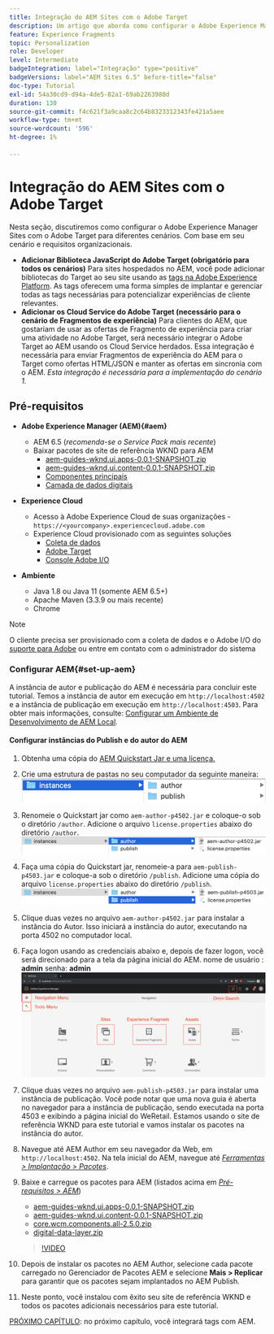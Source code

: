 ```yaml
---
title: Integração do AEM Sites com o Adobe Target
description: Um artigo que aborda como configurar o Adobe Experience Manager com o Adobe Target para diferentes cenários.
feature: Experience Fragments
topic: Personalization
role: Developer
level: Intermediate
badgeIntegration: label="Integração" type="positive"
badgeVersions: label="AEM Sites 6.5" before-title="false"
doc-type: Tutorial
exl-id: 54a30cd9-d94a-4de5-82a1-69ab2263980d
duration: 130
source-git-commit: f4c621f3a9caa8c2c64b8323312343fe421a5aee
workflow-type: tm+mt
source-wordcount: '596'
ht-degree: 1%

---
```


# Integração do AEM Sites com o Adobe Target

Nesta seção, discutiremos como configurar o Adobe Experience Manager Sites com o Adobe Target para diferentes cenários. Com base em seu cenário e requisitos organizacionais.

* **Adicionar Biblioteca JavaScript do Adobe Target (obrigatório para todos os cenários)**
Para sites hospedados no AEM, você pode adicionar bibliotecas do Target ao seu site usando as [tags na Adobe Experience Platform](https://experienceleague.adobe.com/docs/experience-platform/tags/home.html). As tags oferecem uma forma simples de implantar e gerenciar todas as tags necessárias para potencializar experiências de cliente relevantes.
* **Adicionar os Cloud Service do Adobe Target (necessário para o cenário de Fragmentos de experiência)**
Para clientes do AEM, que gostariam de usar as ofertas de Fragmento de experiência para criar uma atividade no Adobe Target, será necessário integrar o Adobe Target ao AEM usando os Cloud Service herdados. Essa integração é necessária para enviar Fragmentos de experiência do AEM para o Target como ofertas HTML/JSON e manter as ofertas em sincronia com o AEM. *Esta integração é necessária para a implementação do cenário 1.*

## Pré-requisitos

* **Adobe Experience Manager (AEM){#aem}**
   * AEM 6.5 (*recomenda-se o Service Pack mais recente*)
   * Baixar pacotes de site de referência WKND para AEM
      * [aem-guides-wknd.ui.apps-0.0.1-SNAPSHOT.zip](https://github.com/adobe/aem-guides-wknd/releases/download/archetype-18.1/aem-guides-wknd.ui.apps-0.0.1-SNAPSHOT.zip)
      * [aem-guides-wknd.ui.content-0.0.1-SNAPSHOT.zip](https://github.com/adobe/aem-guides-wknd/releases/download/archetype-18.1/aem-guides-wknd.ui.content-0.0.1-SNAPSHOT.zip)
      * [Componentes principais](https://github.com/adobe/aem-core-wcm-components/releases/download/core.wcm.components.reactor-2.5.0/core.wcm.components.all-2.5.0.zip)
      * [Camada de dados digitais](assets/implementation/digital-data-layer.zip)

* **Experience Cloud**
   * Acesso à Adobe Experience Cloud de suas organizações - `https://<yourcompany>.experiencecloud.adobe.com`
   * Experience Cloud provisionado com as seguintes soluções
      * [Coleta de dados](https://experiencecloud.adobe.com)
      * [Adobe Target](https://experiencecloud.adobe.com)
      * [Console Adobe I/O](https://console.adobe.io)

* **Ambiente**
   * Java 1.8 ou Java 11 (somente AEM 6.5+)
   * Apache Maven (3.3.9 ou mais recente)
   * Chrome

>[!NOTE]
>
> O cliente precisa ser provisionado com a coleta de dados e o Adobe I/O do [suporte para Adobe](https://helpx.adobe.com/br/contact/enterprise-support.ec.html) ou entre em contato com o administrador do sistema

### Configurar AEM{#set-up-aem}

A instância de autor e publicação do AEM é necessária para concluir este tutorial. Temos a instância de autor em execução em `http://localhost:4502` e a instância de publicação em execução em `http://localhost:4503`. Para obter mais informações, consulte: [Configurar um Ambiente de Desenvolvimento de AEM Local](https://helpx.adobe.com/experience-manager/kt/platform-repository/using/local-aem-dev-environment-article-setup.html).

#### Configurar instâncias do Publish e do autor do AEM

1. Obtenha uma cópia do [AEM Quickstart Jar e uma licença.](https://helpx.adobe.com/experience-manager/6-5/sites/deploying/using/deploy.html#GettingtheSoftware)
2. Crie uma estrutura de pastas no seu computador da seguinte maneira:
   ![Estrutura de pastas](assets/implementation/aem-setup-1.png)
3. Renomeie o Quickstart jar como `aem-author-p4502.jar` e coloque-o sob o diretório `/author`. Adicione o arquivo `license.properties` abaixo do diretório `/author`.
   ![Instância de Autor do AEM](assets/implementation/aem-setup-author.png)
4. Faça uma cópia do Quickstart jar, renomeie-a para `aem-publish-p4503.jar` e coloque-a sob o diretório `/publish`. Adicione uma cópia do arquivo `license.properties` abaixo do diretório `/publish`.
   ![Instância do AEM Publish](assets/implementation/aem-setup-publish.png)
5. Clique duas vezes no arquivo `aem-author-p4502.jar` para instalar a instância do Autor. Isso iniciará a instância do autor, executando na porta 4502 no computador local.
6. Faça logon usando as credenciais abaixo e, depois de fazer logon, você será direcionado para a tela da página inicial do AEM.
nome de usuário : **admin**
senha: **admin**
   ![Instância do AEM Publish](assets/implementation/aem-author-home-page.png)
7. Clique duas vezes no arquivo `aem-publish-p4503.jar` para instalar uma instância de publicação. Você pode notar que uma nova guia é aberta no navegador para a instância de publicação, sendo executada na porta 4503 e exibindo a página inicial do WeRetail. Estamos usando o site de referência WKND para este tutorial e vamos instalar os pacotes na instância do autor.
8. Navegue até AEM Author em seu navegador da Web, em `http://localhost:4502`. Na tela inicial do AEM, navegue até *[Ferramentas > Implantação > Pacotes](http://localhost:4502/crx/packmgr/index.jsp)*.
9. Baixe e carregue os pacotes para AEM (listados acima em *[Pré-requisitos > AEM](#aem)*)
   * [aem-guides-wknd.ui.apps-0.0.1-SNAPSHOT.zip](https://github.com/adobe/aem-guides-wknd/releases/download/archetype-18.1/aem-guides-wknd.ui.apps-0.0.1-SNAPSHOT.zip)
   * [aem-guides-wknd.ui.content-0.0.1-SNAPSHOT.zip](https://github.com/adobe/aem-guides-wknd/releases/download/archetype-18.1/aem-guides-wknd.ui.content-0.0.1-SNAPSHOT.zip)
   * [core.wcm.components.all-2.5.0.zip](https://github.com/adobe/aem-core-wcm-components/releases/download/core.wcm.components.reactor-2.5.0/core.wcm.components.all-2.5.0.zip)
   * [digital-data-layer.zip](assets/implementation/digital-data-layer.zip)

   >[!VIDEO](https://video.tv.adobe.com/v/28377?quality=12&learn=on)
10. Depois de instalar os pacotes no AEM Author, selecione cada pacote carregado no Gerenciador de Pacotes AEM e selecione **Mais > Replicar** para garantir que os pacotes sejam implantados no AEM Publish.
11. Neste ponto, você instalou com êxito seu site de referência WKND e todos os pacotes adicionais necessários para este tutorial.

[PRÓXIMO CAPÍTULO](./using-launch-adobe-io.md): no próximo capítulo, você integrará tags com AEM.

